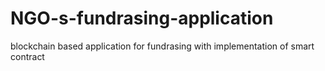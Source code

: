 # NGO-s-fundrasing-application
blockchain based application for fundrasing with implementation of smart contract
